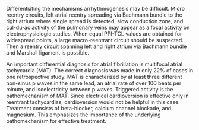 Differentiating the mechanisms arrhythmogenesis may be difficult. Micro reentry circuits, left atrial reentry spreading via Bachmann bundle to the right atrium where single spread is detected, slow conduction zone, and cul-du-ac activity of the pulmonary veins may appear as a focal activity on electrophysiologic studies. When equal PPI-TCL values are obtained for widespread points, a large macro-reentrant circuit should be suspected. Then a reentry circuit spanning left and right atrium via Bachmann bundle and Marshall ligament is possible.

An important differential diagnosis for atrial fibrillation is multifocal atrial tachycardia (MAT). The correct diagnosis was made in only 22% of cases in one retrospective study. MAT is characterized by at least three different non-sinus p waves in the same lead, an atrial rate of over 100 beats per minute, and isoelectricity between p waves. Triggered activity is the pathomechanism of MAT. Since electrical cardioversion is effective only in reentrant tachycardias, cardioversion would not be helpful in this case. Treatment consists of beta-blocker, calcium channel blockade, and magnesium. This emphasizes the importance of the underlying pathomechanism for effective treatment.